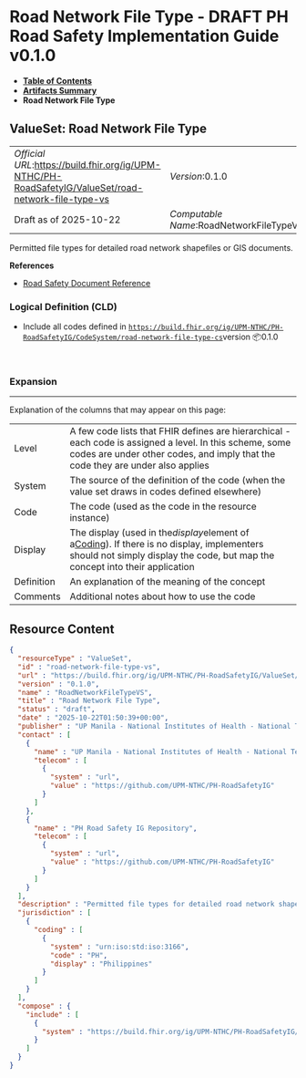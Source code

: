 # Road Network File Type - DRAFT PH Road Safety Implementation Guide v0.1.0

* [**Table of Contents**](toc.md)
* [**Artifacts Summary**](artifacts.md)
* **Road Network File Type**

## ValueSet: Road Network File Type 

| | |
| :--- | :--- |
| *Official URL*:https://build.fhir.org/ig/UPM-NTHC/PH-RoadSafetyIG/ValueSet/road-network-file-type-vs | *Version*:0.1.0 |
| Draft as of 2025-10-22 | *Computable Name*:RoadNetworkFileTypeVS |

 
Permitted file types for detailed road network shapefiles or GIS documents. 

 **References** 

* [Road Safety Document Reference](StructureDefinition-RS-Documentreference.md)

### Logical Definition (CLD)

* Include all codes defined in [`https://build.fhir.org/ig/UPM-NTHC/PH-RoadSafetyIG/CodeSystem/road-network-file-type-cs`](CodeSystem-road-network-file-type-cs.md)version 📦0.1.0

 

### Expansion

-------

 Explanation of the columns that may appear on this page: 

| | |
| :--- | :--- |
| Level | A few code lists that FHIR defines are hierarchical - each code is assigned a level. In this scheme, some codes are under other codes, and imply that the code they are under also applies |
| System | The source of the definition of the code (when the value set draws in codes defined elsewhere) |
| Code | The code (used as the code in the resource instance) |
| Display | The display (used in the*display*element of a[Coding](http://hl7.org/fhir/R4/datatypes.html#Coding)). If there is no display, implementers should not simply display the code, but map the concept into their application |
| Definition | An explanation of the meaning of the concept |
| Comments | Additional notes about how to use the code |



## Resource Content

```json
{
  "resourceType" : "ValueSet",
  "id" : "road-network-file-type-vs",
  "url" : "https://build.fhir.org/ig/UPM-NTHC/PH-RoadSafetyIG/ValueSet/road-network-file-type-vs",
  "version" : "0.1.0",
  "name" : "RoadNetworkFileTypeVS",
  "title" : "Road Network File Type",
  "status" : "draft",
  "date" : "2025-10-22T01:50:39+00:00",
  "publisher" : "UP Manila - National Institutes of Health - National Telehealth Center",
  "contact" : [
    {
      "name" : "UP Manila - National Institutes of Health - National Telehealth Center",
      "telecom" : [
        {
          "system" : "url",
          "value" : "https://github.com/UPM-NTHC/PH-RoadSafetyIG"
        }
      ]
    },
    {
      "name" : "PH Road Safety IG Repository",
      "telecom" : [
        {
          "system" : "url",
          "value" : "https://github.com/UPM-NTHC/PH-RoadSafetyIG"
        }
      ]
    }
  ],
  "description" : "Permitted file types for detailed road network shapefiles or GIS documents.",
  "jurisdiction" : [
    {
      "coding" : [
        {
          "system" : "urn:iso:std:iso:3166",
          "code" : "PH",
          "display" : "Philippines"
        }
      ]
    }
  ],
  "compose" : {
    "include" : [
      {
        "system" : "https://build.fhir.org/ig/UPM-NTHC/PH-RoadSafetyIG/CodeSystem/road-network-file-type-cs"
      }
    ]
  }
}

```
